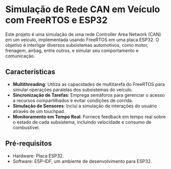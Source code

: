 # Simulação de Rede CAN em Veículo com FreeRTOS e ESP32

Este projeto é uma simulação de uma rede Controller Area Network (CAN) em um veículo, implementada usando FreeRTOS em uma placa ESP32. O objetivo é interligar diversos subsistemas automotivos, como motor, frenagem, airbag, entre outros, e simular seu comportamento e comunicação.

## Características

- **Multithreading**: Utiliza as capacidades de multitarefa do FreeRTOS para simular operações paralelas dos subsistemas do veículo.
- **Sincronização de Tarefas**: Emprega semáforos para gerenciar o acesso a recursos compartilhados e evitar condições de corrida.
- **Simulação de Sensores**: Inclui a simulação de interações do usuário através de um touchpad.
- **Monitoramento em Tempo Real**: Fornece feedback em tempo real sobre o estado de cada subsistema, incluindo velocidade e consumo de combustível.

## Pré-requisitos

- Hardware: Placa ESP32.
- Software: ESP-IDF, um ambiente de desenvolvimento para ESP32.
